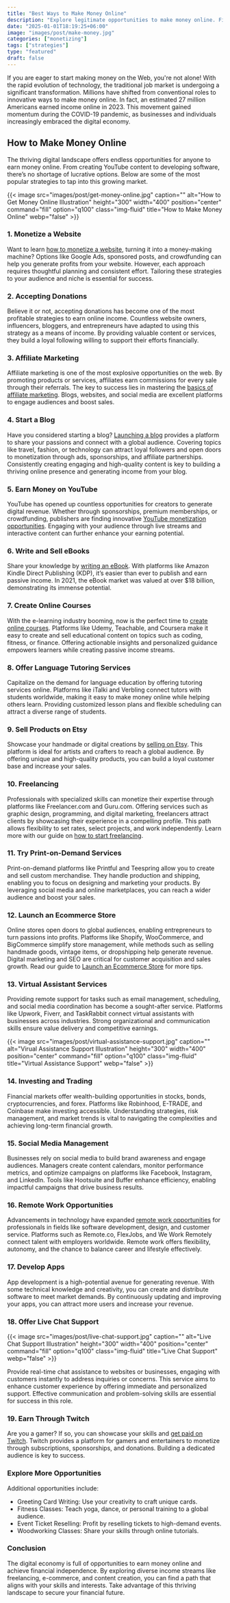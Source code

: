 ```yaml
---
title: "Best Ways to Make Money Online"
description: "Explore legitimate opportunities to make money online. Find real opportunities to earn cash on the internet today."
date: "2025-01-01T18:19:25+06:00"
image: "images/post/make-money.jpg"
categories: ["monetizing"]
tags: ["strategies"]
type: "featured"
draft: false
---
```


If you are eager to start making money on the Web, you're not alone! With the rapid evolution of technology, the traditional job market is undergoing a significant transformation. Millions have shifted from conventional roles to innovative ways to make money online. In fact, an estimated 27 million Americans earned income online in 2023. This movement gained momentum during the COVID-19 pandemic, as businesses and individuals increasingly embraced the digital economy.

## How to Make Money Online

The thriving digital landscape offers endless opportunities for anyone to earn money online. From creating YouTube content to developing software, there’s no shortage of lucrative options. Below are some of the most popular strategies to tap into this growing market.

{{< image src="images/post/get-money-online.jpg" caption="" alt="How to Get Money Online Illustration" height="300" width="400" position="center" command="fill" option="q100" class="img-fluid" title="How to Make Money Online" webp="false" >}}

### 1. Monetize a Website

Want to learn [how to monetize a website](/blog/how-to-monetize-a-website), turning it into a money-making machine? Options like Google Ads, sponsored posts, and crowdfunding can help you generate profits from your website. However, each approach requires thoughtful planning and consistent effort. Tailoring these strategies to your audience and niche is essential for success.

### 2. Accepting Donations

Believe it or not, accepting donations has become one of the most profitable strategies to earn online income. Countless website owners, influencers, bloggers, and entrepreneurs have adapted to using this strategy as a means of income. By providing valuable content or services, they build a loyal following willing to support their efforts financially.

### 3. Affiliate Marketing

Affiliate marketing is one of the most explosive opportunities on the web. By promoting products or services, affiliates earn commissions for every sale through their referrals. The key to success lies in mastering the [basics of affiliate marketing](/blog/affiliate-marketing-fundamentals). Blogs, websites, and social media are excellent platforms to engage audiences and boost sales.

### 4. Start a Blog

Have you considered starting a blog? [Launching a blog](/blog/how-to-make-a-blog) provides a platform to share your passions and connect with a global audience. Covering topics like travel, fashion, or technology can attract loyal followers and open doors to monetization through ads, sponsorships, and affiliate partnerships. Consistently creating engaging and high-quality content is key to building a thriving online presence and generating income from your blog.

### 5. Earn Money on YouTube

YouTube has opened up countless opportunities for creators to generate digital revenue. Whether through sponsorships, premium memberships, or crowdfunding, publishers are finding innovative [YouTube monetization opportunities](/blog/make-money-on-youtube). Engaging with your audience through live streams and interactive content can further enhance your earning potential.

### 6. Write and Sell eBooks

Share your knowledge by [writing an eBook](/blog/how-to-write-an-ebook). With platforms like Amazon Kindle Direct Publishing (KDP), it’s easier than ever to publish and earn passive income. In 2021, the eBook market was valued at over $18 billion, demonstrating its immense potential.

### 7. Create Online Courses

With the e-learning industry booming, now is the perfect time to [create online courses](/blog/how-to-create-online-courses). Platforms like Udemy, Teachable, and Coursera make it easy to create and sell educational content on topics such as coding, fitness, or finance. Offering actionable insights and personalized guidance empowers learners while creating passive income streams.

### 8. Offer Language Tutoring Services

Capitalize on the demand for language education by offering tutoring services online. Platforms like iTalki and Verbling connect tutors with students worldwide, making it easy to make money online while helping others learn. Providing customized lesson plans and flexible scheduling can attract a diverse range of students.

### 9. Sell Products on Etsy

Showcase your handmade or digital creations by [selling on Etsy](/blog/sell-products-on-etsy). This platform is ideal for artists and crafters to reach a global audience. By offering unique and high-quality products, you can build a loyal customer base and increase your sales.

### 10. Freelancing

Professionals with specialized skills can monetize their expertise through platforms like Freelancer.com and Guru.com. Offering services such as graphic design, programming, and digital marketing, freelancers attract clients by showcasing their experience in a compelling profile. This path allows flexibility to set rates, select projects, and work independently. Learn more with our guide on [how to start freelancing](/blog/how-to-start-freelancing).

### 11. Try Print-on-Demand Services

Print-on-demand platforms like Printful and Teespring allow you to create and sell custom merchandise. They handle production and shipping, enabling you to focus on designing and marketing your products. By leveraging social media and online marketplaces, you can reach a wider audience and boost your sales.

### 12. Launch an Ecommerce Store

Online stores open doors to global audiences, enabling entrepreneurs to turn passions into profits. Platforms like Shopify, WooCommerce, and BigCommerce simplify store management, while methods such as selling handmade goods, vintage items, or dropshipping help generate revenue. Digital marketing and SEO are critical for customer acquisition and sales growth. Read our guide to [Launch an Ecommerce Store](/blog/launch-an-ecommerce-store) for more tips.

### 13. Virtual Assistant Services

Providing remote support for tasks such as email management, scheduling, and social media coordination has become a sought-after service. Platforms like Upwork, Fiverr, and TaskRabbit connect virtual assistants with businesses across industries. Strong organizational and communication skills ensure value delivery and competitive earnings.

{{< image src="images/post/virtual-assistance-support.jpg" caption="" alt="Virual Assistance Support Illustration" height="300" width="400" position="center" command="fill" option="q100" class="img-fluid" title="Virtual Assistance Support" webp="false" >}}

### 14. Investing and Trading

Financial markets offer wealth-building opportunities in stocks, bonds, cryptocurrencies, and forex. Platforms like Robinhood, E-TRADE, and Coinbase make investing accessible. Understanding strategies, risk management, and market trends is vital to navigating the complexities and achieving long-term financial growth.

### 15. Social Media Management

Businesses rely on social media to build brand awareness and engage audiences. Managers create content calendars, monitor performance metrics, and optimize campaigns on platforms like Facebook, Instagram, and LinkedIn. Tools like Hootsuite and Buffer enhance efficiency, enabling impactful campaigns that drive business results.

### 16. Remote Work Opportunities

Advancements in technology have expanded [remote work opportunities](/blog/remote-job-opportunities) for professionals in fields like software development, design, and customer service. Platforms such as Remote.co, FlexJobs, and We Work Remotely connect talent with employers worldwide. Remote work offers flexibility, autonomy, and the chance to balance career and lifestyle effectively.

### 17. Develop Apps

App development is a high-potential avenue for generating revenue. With some technical knowledge and creativity, you can create and distribute software to meet market demands. By continuously updating and improving your apps, you can attract more users and increase your revenue.

### 18. Offer Live Chat Support

{{< image src="images/post/live-chat-support.jpg" caption="" alt="Live Chat Support Illustration" height="300" width="400" position="center" command="fill" option="q100" class="img-fluid" title="Live Chat Support" webp="false" >}}

Provide real-time chat assistance to websites or businesses, engaging with customers instantly to address inquiries or concerns. This service aims to enhance customer experience by offering immediate and personalized support. Effective communication and problem-solving skills are essential for success in this role.

### 19. Earn Through Twitch

Are you a gamer? If so, you can showcase your skills and [get paid on Twitch](/blog/get-paid-on-twitch). Twitch provides a platform for gamers and entertainers to monetize through subscriptions, sponsorships, and donations. Building a dedicated audience is key to success.

### Explore More Opportunities

Additional opportunities include:

- Greeting Card Writing: Use your creativity to craft unique cards.
- Fitness Classes: Teach yoga, dance, or personal training to a global audience.
- Event Ticket Reselling: Profit by reselling tickets to high-demand events.
- Woodworking Classes: Share your skills through online tutorials.

### Conclusion

The digital economy is full of opportunities to earn money online and achieve financial independence. By exploring diverse income streams like freelancing, e-commerce, and content creation, you can find a path that aligns with your skills and interests. Take advantage of this thriving landscape to secure your financial future.

